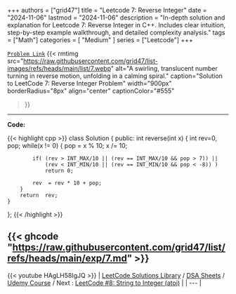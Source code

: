 
+++
authors = ["grid47"]
title = "Leetcode 7: Reverse Integer"
date = "2024-11-06"
lastmod = "2024-11-06"
description = "In-depth solution and explanation for Leetcode 7: Reverse Integer in C++. Includes clear intuition, step-by-step example walkthrough, and detailed complexity analysis."
tags = ["Math"]
categories = [
    "Medium"
]
series = ["Leetcode"]
+++



[`Problem Link`](https://leetcode.com/problems/reverse-integer/description/)
{{< rmtimg 
    src="https://raw.githubusercontent.com/grid47/list-images/refs/heads/main/list/7.webp" 
    alt="A swirling, translucent number turning in reverse motion, unfolding in a calming spiral."
    caption="Solution to LeetCode 7: Reverse Integer Problem"
    width="900px"
    borderRadius="8px"
    align="center" 
    captionColor="#555"
>}}
---
**Code:**

{{< highlight cpp >}}
class Solution {
public:
    int reverse(int x)
    {
        int rev=0, pop;
        while(x != 0)
        {
            pop  = x % 10;
            x   /= 10;

            if( (rev > INT_MAX/10 || (rev == INT_MAX/10 && pop > 7)) || 
                (rev < INT_MIN/10 || (rev == INT_MIN/10 && pop < -8)) )
                return 0;

            rev  = rev * 10 + pop;
        }
        return  rev;
    }
};
{{< /highlight >}}

{{< ghcode "https://raw.githubusercontent.com/grid47/list/refs/heads/main/exp/7.md" >}}
---
{{< youtube HAgLH58IgJQ >}}
| [LeetCode Solutions Library](https://grid47.xyz/leetcode/) / [DSA Sheets](https://grid47.xyz/sheets/) / [Udemy Course](https://grid47.xyz/courses/) / Next : [LeetCode #8: String to Integer (atoi)](https://grid47.xyz/posts/leetcode-8-string-to-integer-atoi-solution/) |
| --- |
